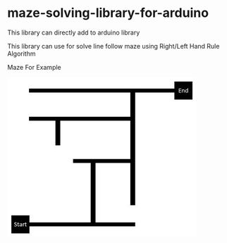 # maze-solving-library-for-arduino

This library can directly add to arduino library

This library can use for solve line follow maze using Right/Left Hand Rule Algorithm

Maze For Example

![alt text](https://raw.githubusercontent.com/rubictron/maze-solving-library-for-arduino/master/ExampleMaze.JPG)